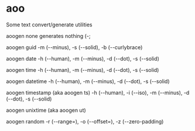 # aoo
Some text convert/generate utilities

aoogen none generates nothing (-;

aoogen guid -m (--minus), -s (--solid), -b (--curlybrace)

aoogen date -h (--human), -m (--minus), -d (--dot), -s (--solid)

aoogen time -h (--human), -m (--minus), -d (--dot), -s (--solid)

aoogen datetime -h (--human), -m (--minus), -d (--dot), -s (--solid)

aoogen timestamp (aka aoogen ts) -h (--human), -i (--iso), -m (--minus), -d (--dot), -s (--solid)

aoogen unixtime (aka aoogen ut) 

aoogen random -r (--range=), -o (--offset=), -z (--zero-padding)

 